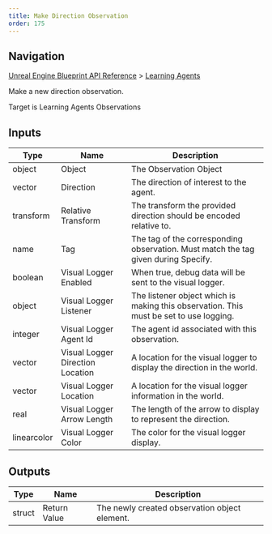 ```yaml
---
title: Make Direction Observation
order: 175
---
```

## Navigation

[Unreal Engine Blueprint API Reference](https://dev.epicgames.com/documentation/en-us/unreal-engine/BlueprintAPI) > [Learning Agents](https://dev.epicgames.com/documentation/en-us/unreal-engine/BlueprintAPI/LearningAgents)

Make a new direction observation.

Target is Learning Agents Observations

## Inputs

| Type | Name | Description |
| --- | --- | --- |
| object | Object | The Observation Object |
| vector | Direction | The direction of interest to the agent. |
| transform | Relative Transform | The transform the provided direction should be encoded relative to. |
| name | Tag | The tag of the corresponding observation. Must match the tag given during Specify. |
| boolean | Visual Logger Enabled | When true, debug data will be sent to the visual logger. |
| object | Visual Logger Listener | The listener object which is making this observation. This must be set to use logging. |
| integer | Visual Logger Agent Id | The agent id associated with this observation. |
| vector | Visual Logger Direction Location | A location for the visual logger to display the direction in the world. |
| vector | Visual Logger Location | A location for the visual logger information in the world. |
| real | Visual Logger Arrow Length | The length of the arrow to display to represent the direction. |
| linearcolor | Visual Logger Color | The color for the visual logger display. |

## Outputs

| Type | Name | Description |
| --- | --- | --- |
| struct | Return Value | The newly created observation object element. |
